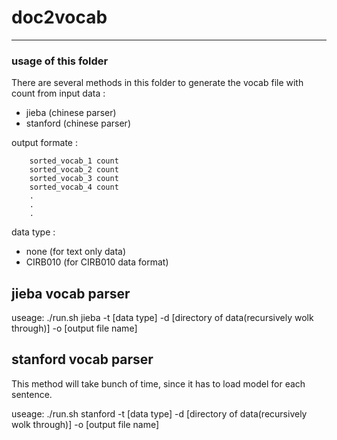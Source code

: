 # doc2vocab
---
### usage of this folder

There are several methods in this folder to generate the vocab file with count from input data :

- jieba 	(chinese parser)
- stanford	(chinese parser)

output formate :

		sorted_vocab_1 count 
		sorted_vocab_2 count
		sorted_vocab_3 count
		sorted_vocab_4 count
		.
		.
		.

data type :

- none		(for text only data)
- CIRB010	(for CIRB010 data format)

jieba vocab parser
---

useage:
		./run.sh jieba -t [data type] -d [directory of data(recursively wolk through)] -o [output file name]

stanford vocab parser
---
This method will take bunch of time, since it has to load model for each sentence.

useage:
		./run.sh stanford -t [data type] -d [directory of data(recursively wolk through)] -o [output file name]